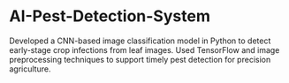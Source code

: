 # AI-Pest-Detection-System
Developed a CNN-based image classification model in Python to detect early-stage crop infections from leaf images. Used TensorFlow and image preprocessing techniques to support timely pest detection for precision agriculture.
